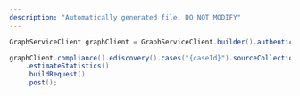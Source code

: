 ```yaml
---
description: "Automatically generated file. DO NOT MODIFY"
---
```

<!-- markdownlint-disable MD041 -->

```java
GraphServiceClient graphClient = GraphServiceClient.builder().authenticationProvider( authProvider ).buildClient();

graphClient.compliance().ediscovery().cases("{caseId}").sourceCollections("{sourceCollectionId}")
    .estimateStatistics()
    .buildRequest()
    .post();
```

